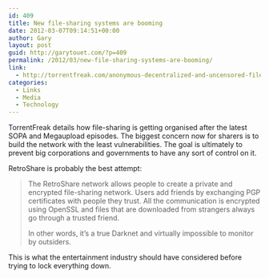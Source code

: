 ```yaml
---
id: 409
title: New file-sharing systems are booming
date: 2012-03-07T09:14:51+00:00
author: Gary
layout: post
guid: http://garytouet.com/?p=409
permalink: /2012/03/new-file-sharing-systems-are-booming/
link:
  - http://torrentfreak.com/anonymous-decentralized-and-uncensored-file-sharing-is-booming-120302/
categories:
  - Links
  - Media
  - Technology
---
```


TorrentFreak details how file-sharing is getting organised after the latest SOPA and Megaupload episodes. The biggest concern now for sharers is to build the network with the least vulnerabilities. The goal is ultimately to prevent big corporations and governments to have any sort of control on it.

RetroShare is probably the best attempt: 
<blockquote>The RetroShare network allows people to create a private and encrypted file-sharing network. Users add friends by exchanging PGP certificates with people they trust. All the communication is encrypted using OpenSSL and files that are downloaded from strangers always go through a trusted friend.

In other words, it’s a true Darknet and virtually impossible to monitor by outsiders.</blockquote>

This is what the entertainment industry should have considered before trying to lock everything down.
